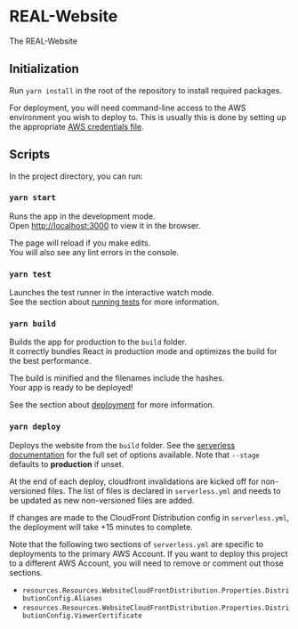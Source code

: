 # REAL-Website

The REAL-Website

## Initialization

Run `yarn install` in the root of the repository to install required packages.

For deployment, you will need command-line access to the AWS environment you wish to deploy to. This is usually this is done by setting up the appropriate [AWS credentials file](https://docs.aws.amazon.com/cli/latest/userguide/cli-configure-files.html).

## Scripts
In the project directory, you can run:

### `yarn start`

Runs the app in the development mode.<br />
Open [http://localhost:3000](http://localhost:3000) to view it in the browser.

The page will reload if you make edits.<br />
You will also see any lint errors in the console.

### `yarn test`

Launches the test runner in the interactive watch mode.<br />
See the section about [running tests](https://facebook.github.io/create-react-app/docs/running-tests) for more information.

### `yarn build`

Builds the app for production to the `build` folder.<br />
It correctly bundles React in production mode and optimizes the build for the best performance.

The build is minified and the filenames include the hashes.<br />
Your app is ready to be deployed!

See the section about [deployment](https://facebook.github.io/create-react-app/docs/deployment) for more information.

### `yarn deploy`

Deploys the website from the `build` folder. See the [serverless documentation](https://serverless.com/framework/docs/providers/aws/cli-reference/deploy/) for the full set of options available. Note that `--stage` defaults to **production** if unset.

At the end of each deploy, cloudfront invalidations are kicked off for non-versioned files. The list of files is declared in `serverless.yml` and needs to be updated as new non-versioned files are added.

If changes are made to the CloudFront Distribution config in `serverless.yml`, the deployment will take +15 minutes to complete.

Note that the following two sections of `serverless.yml` are specific to deployments to the primary AWS Account. If you want to deploy this project to a different AWS Account, you will need to remove or comment out those sections.
  - `resources.Resources.WebsiteCloudFrontDistribution.Properties.DistributionConfig.Aliases`
  - `resources.Resources.WebsiteCloudFrontDistribution.Properties.DistributionConfig.ViewerCertificate`

